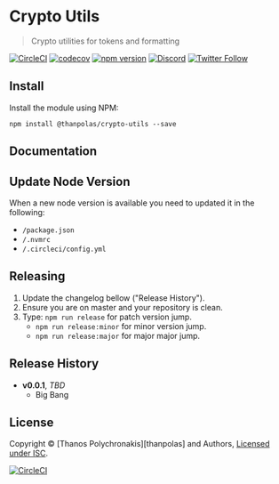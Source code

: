 # Crypto Utils

> Crypto utilities for tokens and formatting

[![CircleCI](https://circleci.com/gh/thanpolas/crypto-utils.svg?style=svg)](https://circleci.com/gh/thanpolas/crypto-utils)
[![codecov](https://codecov.io/gh/thanpolas/crypto-utils/branch/develop/graph/badge.svg)](https://codecov.io/gh/thanpolas/crypto-utils)
[![npm version](https://badge.fury.io/js/crypto-utils.svg)](https://badge.fury.io/js/crypto-utils)
[![Discord](https://img.shields.io/discord/847075821276758096)](https://discord.gg/GkyEqzJWEY)
[![Twitter Follow](https://img.shields.io/twitter/follow/thanpolas.svg?label=thanpolas&style=social)](https://twitter.com/thanpolas)

## Install

Install the module using NPM:

```
npm install @thanpolas/crypto-utils --save
```

## Documentation


## Update Node Version

When a new node version is available you need to updated it in the following:

-   `/package.json`
-   `/.nvmrc`
-   `/.circleci/config.yml`

## Releasing

1. Update the changelog bellow ("Release History").
1. Ensure you are on master and your repository is clean.
1. Type: `npm run release` for patch version jump.
    - `npm run release:minor` for minor version jump.
    - `npm run release:major` for major major jump.

## Release History

- **v0.0.1**, *TBD*
    - Big Bang

## License

Copyright © [Thanos Polychronakis][thanpolas] and Authors, [Licensed under ISC](/LICENSE).

[![CircleCI](https://circleci.com/gh/thanpolas/awesomelib/tree/main.svg?style=svg)](https://circleci.com/gh/thanpolas/awesomelib/tree/main)
